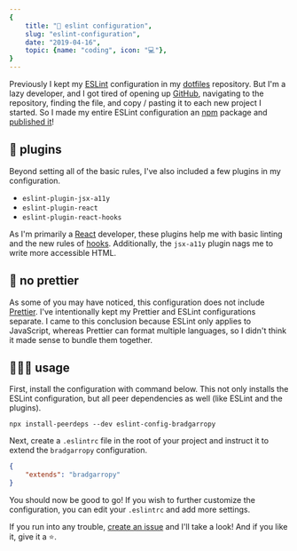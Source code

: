 ```yaml
---
{
    title: "💎 eslint configuration",
    slug: "eslint-configuration",
    date: "2019-04-16",
    topic: {name: "coding", icon: "💻"},
}
---
```


Previously I kept my [ESLint][1] configuration in my [dotfiles][2] repository. But I'm a lazy developer, and I got tired of opening up [GitHub][3], navigating to the repository, finding the file, and copy / pasting it to each new project I started. So I made my entire ESLint configuration an [npm][4] package and [published it][5]!

## 🔌 plugins

Beyond setting all of the basic rules, I've also included a few plugins in my configuration.

-   `eslint-plugin-jsx-a11y`
-   `eslint-plugin-react`
-   `eslint-plugin-react-hooks`

As I'm primarily a [React][6] developer, these plugins help me with basic linting and the new rules of [hooks][7]. Additionally, the `jsx-a11y` plugin nags me to write more accessible HTML.

## 💋 no prettier

As some of you may have noticed, this configuration does not include [Prettier][8]. I've intentionally kept my Prettier and ESLint configurations separate. I came to this conclusion because ESLint only applies to JavaScript, whereas Prettier can format multiple languages, so I didn't think it made sense to bundle them together.

## 👨🏼‍🏫 usage

First, install the configuration with command below. This not only installs the ESLint configuration, but all peer dependencies as well (like ESLint and the plugins).

```
npx install-peerdeps --dev eslint-config-bradgarropy
```

Next, create a `.eslintrc` file in the root of your project and instruct it to extend the `bradgarropy` configuration.

```json
{
    "extends": "bradgarropy"
}
```

You should now be good to go! If you wish to further customize the configuration, you can edit your `.eslintrc` and add more settings.

If you run into any trouble, [create an issue][9] and I'll take a look! And if you like it, give it a ⭐.

[1]: https://eslint.org
[2]: https://github.com/bradgarropy/dotfiles
[3]: https://github.com
[4]: https://www.npmjs.com
[5]: https://www.npmjs.com/package/eslint-config-bradgarropy
[6]: https://reactjs.org
[7]: https://reactjs.org/docs/hooks-intro.html
[8]: https://prettier.io
[9]: https://github.com/bradgarropy/eslint-config-bradgarropy/issues
